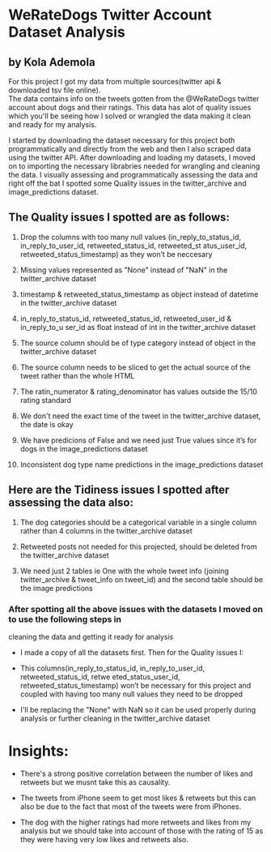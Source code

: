 # WeRateDogs Twitter Account Dataset Analysis
## by Kola Ademola

For this project I got my data from multiple sources(twitter api & downloaded tsv file online).  
The data contains info on the tweets gotten from the @WeRateDogs twitter account about dogs and their ratings. This data has alot of quality issues which you'll be seeing how I solved or wrangled the data making it clean and ready for my analysis.

I started by downloading the dataset necessary for this project both programmatically and directly
from the web and then I also scraped data using the twitter API.
After downloading and loading my datasets, I moved on to importing the necessary librabries
needed for wrangling and cleaning the data. I visually assessing and programmatically assessing the
data and right off the bat I spotted some Quality issues in the twitter_archive and image_predictions
dataset. 

## The Quality issues I spotted are as follows:

1. Drop the columns with too many null values
(in_reply_to_status_id, in_reply_to_user_id, retweeted_status_id, retweeted_st
atus_user_id, retweeted_status_timestamp) as they won’t be neccesary

2. Missing values represented as "None" instead of "NaN" in
the twitter_archive dataset

3. timestamp & retweeted_status_timestamp as object instead of datetime in
the twitter_archive dataset

4. in_reply_to_status_id, retweeted_status_id, retweeted_user_id & in_reply_to_u
ser_id as float instead of int in the twitter_archive dataset

5. The source column should be of type category instead of object in
the twitter_archive dataset

6. The source column needs to be sliced to get the actual source of the tweet rather
than the whole HTML

7. The ratin_numerator & rating_denominator has values outside the 15/10 rating
standard

8. We don't need the exact time of the tweet in the twitter_archive dataset, the date is
okay

9. We have predicions of False and we need just True values since it’s for dogs in
the image_predictions dataset

10. Inconsistent dog type name predictions in the image_predictions dataset


## Here are the Tidiness issues I spotted after assessing the data also:

1. The dog categories should be a categorical variable in a single column rather than 4
columns in the twitter_archive dataset

2. Retweeted posts not needed for this projected, should be deleted from
the twitter_archive dataset

3. We need just 2 tables ie One with the whole tweet info
(joining twitter_archive & tweet_info on tweet_id) and the second table should be
the image predictions


### After spotting all the above issues with the datasets I moved on to use the following steps in
cleaning the data and getting it ready for analysis

* I made a copy of all the datasets first.
Then for the Quality issues I:

* This columns(in_reply_to_status_id, in_reply_to_user_id, retweeted_status_id, retwe
eted_status_user_id, retweeted_status_timestamp) won’t be necessary for this
project and coupled with having too many null values they need to be dropped

* I'll be replacing the "None" with NaN so it can be used properly during analysis or
further cleaning in the twitter_archive dataset


# Insights:

* There's a strong positive correlation between the number of likes and retweets but we musnt take this as causality.

* The tweets from iPhone seem to get most likes & retweets but this can also be due to the fact that most of the tweets were from iPhones.

* The dog with the higher ratings had more retweets and likes from my analysis but we should take into account of those with the rating of 15 as they were having very low likes and retweets also.
